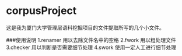 # corpusProject
这是我为厦门大学管理层语料挖掘项目的文件提取所写的几个小文件。

###使用说明
1.renamer 用以去除文件名中的空格
2.fwork 用以粗处理文件
3.checker 用以判断是否需要细节处理
4.swork 使用一定人工进行细节处理
